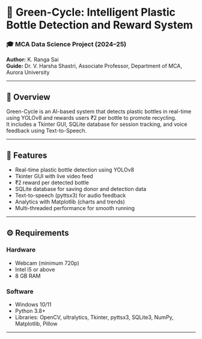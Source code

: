 # 🌿 Green-Cycle: Intelligent Plastic Bottle Detection and Reward System

### 🎓 MCA Data Science Project (2024–25)
**Author:** K. Ranga Sai  
**Guide:** Dr. V. Harsha Shastri, Associate Professor, Department of MCA, Aurora University  

---

## 📘 Overview
Green-Cycle is an AI-based system that detects plastic bottles in real-time using YOLOv8 and rewards users ₹2 per bottle to promote recycling.  
It includes a Tkinter GUI, SQLite database for session tracking, and voice feedback using Text-to-Speech.

---

## 🧠 Features
- Real-time plastic bottle detection using YOLOv8  
- Tkinter GUI with live video feed  
- ₹2 reward per detected bottle  
- SQLite database for saving donor and detection data  
- Text-to-speech (pyttsx3) for audio feedback  
- Analytics with Matplotlib (charts and trends)  
- Multi-threaded performance for smooth running  

---

## ⚙️ Requirements
### Hardware
- Webcam (minimum 720p)
- Intel i5 or above
- 8 GB RAM

### Software
- Windows 10/11
- Python 3.8+
- Libraries: OpenCV, ultralytics, Tkinter, pyttsx3, SQLite3, NumPy, Matplotlib, Pillow

---
